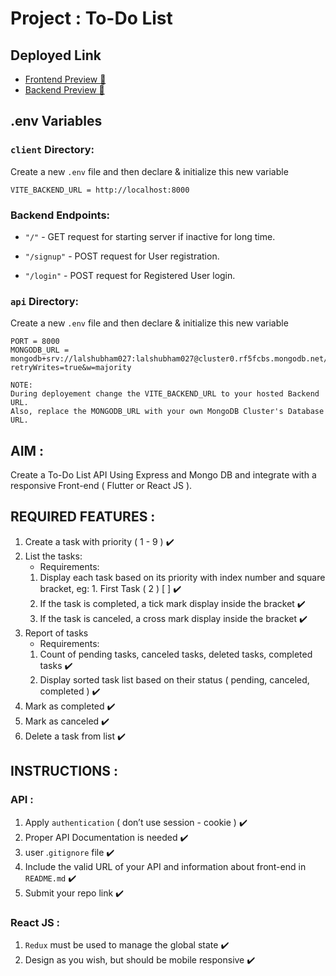 # Project : To-Do List

## Deployed Link
- [Frontend Preview 🚀](https://todo-tgh.netlify.app)
- [Backend Preview 🚀](https://todo-tgh.onrender.com)

## .env Variables
### `client` Directory:
Create a new `.env` file and then declare & initialize this new variable
```
VITE_BACKEND_URL = http://localhost:8000
```

### Backend Endpoints:
* `"/"` - GET request for starting server if inactive for long time.

* `"/signup"` - POST request for User registration.

* `"/login"` - POST request for Registered User login.

### `api` Directory:
Create a new `.env` file and then declare & initialize this new variable
```
PORT = 8000
MONGODB_URL = mongodb+srv://lalshubham027:lalshubham027@cluster0.rf5fcbs.mongodb.net/?retryWrites=true&w=majority
```

```
NOTE:
During deployement change the VITE_BACKEND_URL to your hosted Backend URL.
Also, replace the MONGODB_URL with your own MongoDB Cluster's Database URL.
```

## AIM :
Create a To-Do List API Using Express and Mongo DB and integrate with a responsive Front-end ( Flutter or React JS ).

## REQUIRED FEATURES :
1. Create a task with priority ( 1 - 9 ) ✔️
2. List the tasks:
    - Requirements:
    1. Display each task based on its priority with index number and square bracket, eg: 1. First Task ( 2 ) [ ] ✔️
    2. If the task is completed, a tick mark display inside the bracket ✔️
    3. If the task is canceled, a cross mark display inside the bracket ✔️
3. Report of tasks
    - Requirements:
    1. Count of pending tasks, canceled tasks, deleted tasks, completed tasks ✔️
    2. Display sorted task list based on their status ( pending, canceled, completed ) ✔️
4. Mark as completed ✔️
5. Mark as canceled ✔️
6. Delete a task from list ✔️

## INSTRUCTIONS :
### API :
1. Apply `authentication` ( don’t use session - cookie ) ✔️
2. Proper API Documentation is needed ✔️
3. user .`gitignore`  file ✔️
4. Include the valid URL of your API and information about front-end in `README.md` ✔️
5. Submit your repo link ✔️

### React JS :
1. `Redux` must be used to manage the global state ✔️
2. Design as you wish, but should be mobile responsive ✔️
